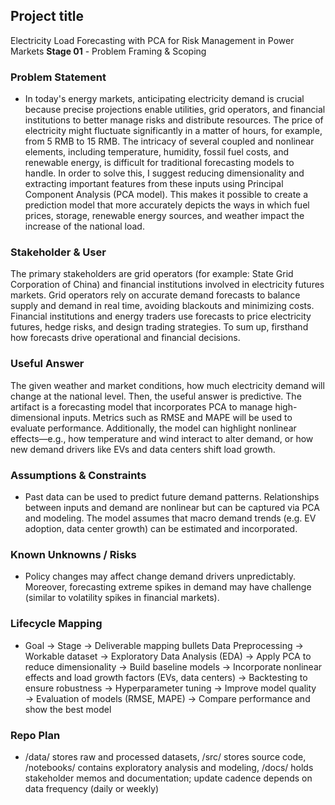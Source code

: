 ## Project title
Electricity Load Forecasting with PCA for Risk Management in Power Markets
**Stage 01** - Problem Framing & Scoping
### Problem Statement
- In today's energy markets, anticipating electricity demand is crucial because precise projections enable utilities, grid operators, and financial institutions to better manage risks and distribute resources. The price of electricity might fluctuate significantly in a matter of hours, for example, from 5 RMB to 15 RMB. The intricacy of several coupled and nonlinear elements, including temperature, humidity, fossil fuel costs, and renewable energy, is difficult for traditional forecasting models to handle. In order to solve this, I suggest reducing dimensionality and extracting important features from these inputs using Principal Component Analysis (PCA model). This makes it possible to create a prediction model that more accurately depicts the ways in which fuel prices, storage, renewable energy sources, and weather impact the increase of the national load.

### Stakeholder & User
The primary stakeholders are grid operators (for example: State Grid Corporation of China) and financial institutions involved in electricity futures markets. Grid operators rely on accurate demand forecasts to balance supply and demand in real time, avoiding blackouts and minimizing costs. Financial institutions and energy traders use forecasts to price electricity futures, hedge risks, and design trading strategies. To sum up, firsthand how forecasts drive operational and financial decisions.

### Useful Answer
The given weather and market conditions, how much electricity demand will change at the national level. Then, the useful answer is predictive. The artifact is a forecasting model that incorporates PCA to manage high-dimensional inputs. Metrics such as RMSE and MAPE will be used to evaluate performance. Additionally, the model can highlight nonlinear effects—e.g., how temperature and wind interact to alter demand, or how new demand drivers like EVs and data centers shift load growth.

### Assumptions & Constraints
- Past data can be used to predict future demand patterns. Relationships between inputs and demand are nonlinear but can be captured via PCA and modeling. The model assumes that macro demand trends (e.g. EV adoption, data center growth) can be estimated and incorporated.
### Known Unknowns / Risks
- Policy changes may affect change demand drivers unpredictably. Moreover, forecasting extreme spikes in demand may have challenge (similar to volatility spikes in financial markets).

### Lifecycle Mapping
- Goal → Stage → Deliverable mapping bullets Data Preprocessing → Workable dataset → Exploratory Data Analysis (EDA) → Apply PCA to reduce dimensionality → Build baseline models → Incorporate nonlinear effects and load growth factors (EVs, data centers) → Backtesting to ensure robustness → Hyperparameter tuning → Improve model quality → Evaluation of models (RMSE, MAPE) → Compare performance and show the best model

### Repo Plan
- /data/ stores raw and processed datasets, /src/ stores source code, /notebooks/ contains exploratory analysis and modeling, /docs/ holds stakeholder memos and documentation; update cadence depends on data frequency (daily or weekly)
